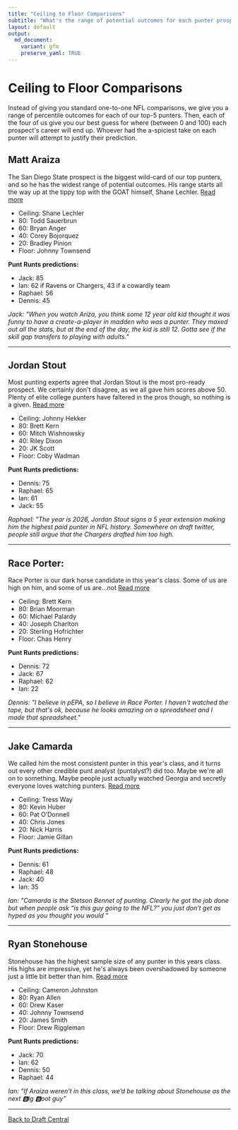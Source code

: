 ```yaml
---
title: "Ceiling to Floor Comparisons"
subtitle: "What's the range of potential outcomes for each punter prospect?"
layout: default
output:
  md_document:
    variant: gfm
    preserve_yaml: TRUE
---
```


# Ceiling to Floor Comparisons

Instead of giving you standard one-to-one NFL comparisons, we give you a range of percentile outcomes for each of our top-5 punters. Then, each of the four of us give you our best guess for where (between 0 and 100) each prospect's career will end up. Whoever had the a-spiciest take on each punter will attempt to justify their prediction.

## Matt Araiza 

The San Diego State prospect is the biggest wild-card of our top punters, and so he has the widest range of potential outcomes. His range starts all the way up at the tippy top with the GOAT himself, Shane Lechler. [Read more](https://puntalytics.github.io/draft_central/bigboard.html#matt-araiza)

- Ceiling: Shane Lechler
- 80: Todd Sauerbrun
- 60: Bryan Anger       
- 40: Corey Bojorquez   
- 20: Bradley Pinion
- Floor: Johnny Townsend

**Punt Runts predictions:**
- Jack: 85
- Ian: 62 if Ravens or Chargers, 43 if a cowardly team
- Raphael: 56
- Dennis: 45

*Jack: "When you watch Ariza, you think some 12 year old kid thought it was funny to have a create-a-player in madden who was a punter. They maxed out all the stats, but at the end of the day, the kid is still 12. Gotta see if the skill gap transfers to playing with adults."* 

---

## Jordan Stout

Most punting experts agree that Jordan Stout is the most pro-ready prospect. We certainly don't disagree, as we all gave him scores above 50. Plenty of elite college punters have faltered in the pros though, so nothing is a given. [Read more](https://puntalytics.github.io/draft_central/bigboard.html#jordan-stout)

- Ceiling: Johnny Hekker
- 80: Brett Kern
- 60: Mitch Wishnowsky
- 40: Riley Dixon
- 20: JK Scott
- Floor: Coby Wadman

**Punt Runts predictions:**
- Dennis: 75
- Raphael: 65
- Ian: 61
- Jack: 55

*Raphael: "The year is 2026, Jordan Stout signs a 5 year extension making him the highest paid punter in NFL history. Somewhere on draft twitter, people still argue that the Chargers drafted him too high.* 

---

## Race Porter: 

Race Porter is our dark horse candidate in this year's class. Some of us are high on him, and some of us are...not [Read more](https://puntalytics.github.io/draft_central/bigboard.html#race-porter)

- Ceiling: Brett Kern
- 80: Brian Moorman
- 60: Michael Palardy
- 40: Joseph Charlton
- 20: Sterling Hofrichter
- Floor: Chas Henry

**Punt Runts predictions:**
- Dennis: 72
- Jack: 67
- Raphael: 62
- Ian: 22
  
*Dennis: "I believe in pEPA, so I believe in Race Porter. I haven't watched the tape, but that's ok, because he looks amazing on a spreadsheet and I made that spreadsheet."*

---

## Jake Camarda

We called him the most consistent punter in this year's class, and it turns out every other credible punt analyst (puntalyst?) did too. Maybe we're all on to something. Maybe people just actually watched Georgia and secretly everyone loves watching punters. [Read more](https://puntalytics.github.io/draft_central/bigboard.html#jake-camarda)

- Ceiling: Tress Way
- 80: Kevin Huber
- 60: Pat O’Donnell
- 40: Chris Jones
- 20: Nick Harris
- Floor: Jamie Gillan

**Punt Runts predictions:**
- Dennis: 61
- Raphael: 48
- Jack: 40
- Ian: 35

*Ian: "Camarda is the Stetson Bennet of punting. Clearly he got the job done but when people ask “is this guy going to the NFL?” you just don’t get as hyped as you thought you would "*

---

## Ryan Stonehouse

Stonehouse has the highest sample size of any punter in this years class. His highs are impressive, yet he's always been overshadowed by someone just a little bit better than him. [Read more](https://puntalytics.github.io/draft_central/bigboard.html#ryan-stonehouse)

- Ceiling: Cameron Johnston
- 80: Ryan Allen
- 60: Drew Kaser
- 40: Johnny Townsend
- 20: James Smith
- Floor: Drew Riggleman

**Punt Runts predictions:**
- Jack: 70
- Ian: 62
- Dennis: 50
- Raphael: 44

*Ian: "If Araiza weren’t in this class, we’d be talking about Stonehouse as the next 🅱️ig 🅱️oot guy"*

---

[Back to Draft Central](https://puntalytics.github.io/draft_central.html)
